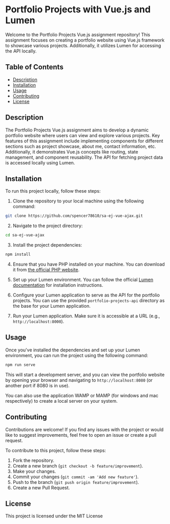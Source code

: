 
# Portfolio Projects with Vue.js and Lumen

Welcome to the Portfolio Projects Vue.js assignment repository! This assignment focuses on creating a portfolio website using Vue.js framework to showcase various projects. Additionally, it utilizes Lumen for accessing the API locally.

## Table of Contents

- [Description](#description)
- [Installation](#installation)
- [Usage](#usage)
- [Contributing](#contributing)
- [License](#license)

## Description

The Portfolio Projects Vue.js assignment aims to develop a dynamic portfolio website where users can view and explore various projects. Key features of this assignment include implementing components for different sections such as project showcase, about me, contact information, etc. Additionally, it demonstrates Vue.js concepts like routing, state management, and component reusability. The API for fetching project data is accessed locally using Lumen.

## Installation

To run this project locally, follow these steps:

1. Clone the repository to your local machine using the following command:

```bash
git clone https://github.com/spencer78610/sa-ej-vue-ajax.git
```

2. Navigate to the project directory:

```bash
cd sa-ej-vue-ajax
```

3. Install the project dependencies:

```bash
npm install
```

4. Ensure that you have PHP installed on your machine. You can download it from [the official PHP website](https://www.php.net/downloads).

5. Set up your Lumen environment. You can follow the official [Lumen documentation](https://lumen.laravel.com/docs/8.x/installation) for installation instructions.

6. Configure your Lumen application to serve as the API for the portfolio projects. You can use the provided `portfolio-projects-api` directory as the base for your Lumen application.

7. Run your Lumen application. Make sure it is accessible at a URL (e.g., `http://localhost:8000`).

## Usage

Once you've installed the dependencies and set up your Lumen environment, you can run the project using the following command:

```bash
npm run serve
```

This will start a development server, and you can view the portfolio website by opening your browser and navigating to `http://localhost:8080` (or another port if 8080 is in use).

You can also use the application WAMP or MAMP (for windows and mac respectively) to create a local server on your system.

## Contributing

Contributions are welcome! If you find any issues with the project or would like to suggest improvements, feel free to open an issue or create a pull request.

To contribute to this project, follow these steps:

1. Fork the repository.
2. Create a new branch (`git checkout -b feature/improvement`).
3. Make your changes.
4. Commit your changes (`git commit -am 'Add new feature'`).
5. Push to the branch (`git push origin feature/improvement`).
6. Create a new Pull Request.

## License

This project is licensed under the MIT License

